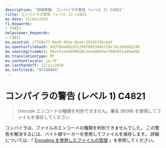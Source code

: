 ```yaml
---
description: '詳細情報: コンパイラの警告 (レベル 1) C4821'
title: コンパイラの警告 (レベル 1) C4821
ms.date: 11/04/2016
f1_keywords:
- C4821
helpviewer_keywords:
- C4821
ms.assetid: c7768e77-0ee5-491e-8aa4-3915bf5bcbdf
ms.openlocfilehash: 83d78be0b2d51399fb053946729cfdc26d382290
ms.sourcegitcommit: d6af41e42699628c3e2e6063ec7b03931a49a098
ms.translationtype: MT
ms.contentlocale: ja-JP
ms.lasthandoff: 12/11/2020
ms.locfileid: "97198064"
---
```

# <a name="compiler-warning-level-1-c4821"></a>コンパイラの警告 (レベル 1) C4821

> Unicode エンコードの種類を判別できません。署名 (BOM) を使用してファイルを保存してください

コンパイラは、ファイルのエンコードの種類を判別できませんでした。 この警告を解決するには、バイト順マーカーを使用してファイルを保存します。 詳細については、「 [Encoding を使用したファイルの管理](/sql/ssms/solution/manage-files-with-encoding) 」を参照してください。
